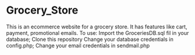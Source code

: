 # Grocery_Store
This is an ecommerce website for a grocery store. It has features like cart, payment, promotional emails. 
To use: Import the GroceriesDB.sql fil in your database; Clone this repository Change your database credentials in config.php; Change your email credentials in sendmail.php
